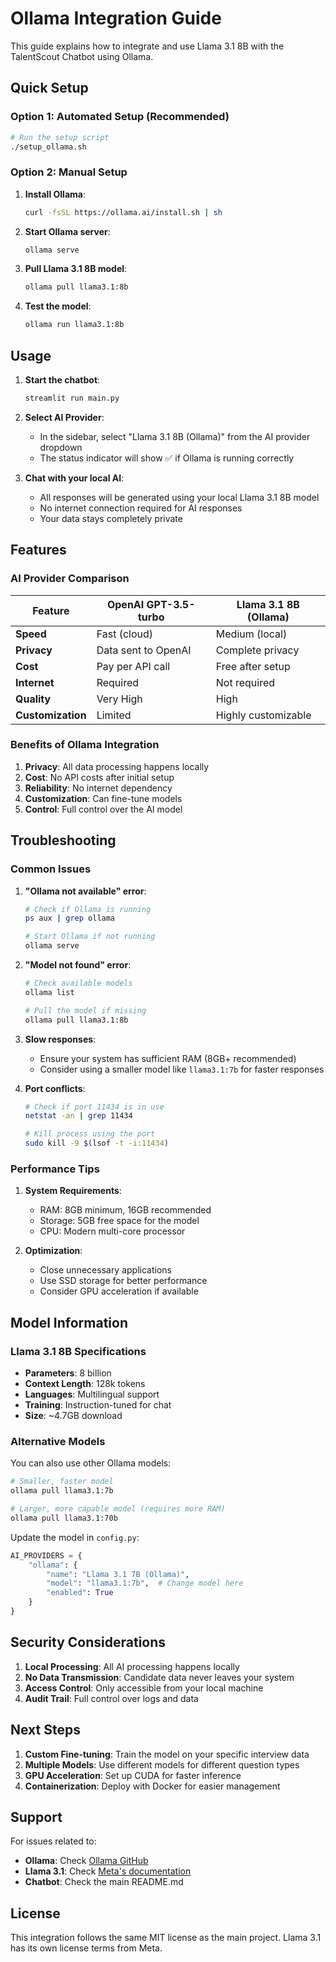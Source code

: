 # Ollama Integration Guide

This guide explains how to integrate and use Llama 3.1 8B with the TalentScout Chatbot using Ollama.

## Quick Setup

### Option 1: Automated Setup (Recommended)
```bash
# Run the setup script
./setup_ollama.sh
```

### Option 2: Manual Setup

1. **Install Ollama**:
   ```bash
   curl -fsSL https://ollama.ai/install.sh | sh
   ```

2. **Start Ollama server**:
   ```bash
   ollama serve
   ```

3. **Pull Llama 3.1 8B model**:
   ```bash
   ollama pull llama3.1:8b
   ```

4. **Test the model**:
   ```bash
   ollama run llama3.1:8b
   ```

## Usage

1. **Start the chatbot**:
   ```bash
   streamlit run main.py
   ```

2. **Select AI Provider**:
   - In the sidebar, select "Llama 3.1 8B (Ollama)" from the AI provider dropdown
   - The status indicator will show ✅ if Ollama is running correctly

3. **Chat with your local AI**:
   - All responses will be generated using your local Llama 3.1 8B model
   - No internet connection required for AI responses
   - Your data stays completely private

## Features

### AI Provider Comparison

| Feature | OpenAI GPT-3.5-turbo | Llama 3.1 8B (Ollama) |
|---------|----------------------|------------------------|
| **Speed** | Fast (cloud) | Medium (local) |
| **Privacy** | Data sent to OpenAI | Complete privacy |
| **Cost** | Pay per API call | Free after setup |
| **Internet** | Required | Not required |
| **Quality** | Very High | High |
| **Customization** | Limited | Highly customizable |

### Benefits of Ollama Integration

1. **Privacy**: All data processing happens locally
2. **Cost**: No API costs after initial setup
3. **Reliability**: No internet dependency
4. **Customization**: Can fine-tune models
5. **Control**: Full control over the AI model

## Troubleshooting

### Common Issues

1. **"Ollama not available" error**:
   ```bash
   # Check if Ollama is running
   ps aux | grep ollama
   
   # Start Ollama if not running
   ollama serve
   ```

2. **"Model not found" error**:
   ```bash
   # Check available models
   ollama list
   
   # Pull the model if missing
   ollama pull llama3.1:8b
   ```

3. **Slow responses**:
   - Ensure your system has sufficient RAM (8GB+ recommended)
   - Consider using a smaller model like `llama3.1:7b` for faster responses

4. **Port conflicts**:
   ```bash
   # Check if port 11434 is in use
   netstat -an | grep 11434
   
   # Kill process using the port
   sudo kill -9 $(lsof -t -i:11434)
   ```

### Performance Tips

1. **System Requirements**:
   - RAM: 8GB minimum, 16GB recommended
   - Storage: 5GB free space for the model
   - CPU: Modern multi-core processor

2. **Optimization**:
   - Close unnecessary applications
   - Use SSD storage for better performance
   - Consider GPU acceleration if available

## Model Information

### Llama 3.1 8B Specifications
- **Parameters**: 8 billion
- **Context Length**: 128k tokens
- **Languages**: Multilingual support
- **Training**: Instruction-tuned for chat
- **Size**: ~4.7GB download

### Alternative Models
You can also use other Ollama models:

```bash
# Smaller, faster model
ollama pull llama3.1:7b

# Larger, more capable model (requires more RAM)
ollama pull llama3.1:70b
```

Update the model in `config.py`:
```python
AI_PROVIDERS = {
    "ollama": {
        "name": "Llama 3.1 7B (Ollama)",
        "model": "llama3.1:7b",  # Change model here
        "enabled": True
    }
}
```

## Security Considerations

1. **Local Processing**: All AI processing happens locally
2. **No Data Transmission**: Candidate data never leaves your system
3. **Access Control**: Only accessible from your local machine
4. **Audit Trail**: Full control over logs and data

## Next Steps

1. **Custom Fine-tuning**: Train the model on your specific interview data
2. **Multiple Models**: Use different models for different question types
3. **GPU Acceleration**: Set up CUDA for faster inference
4. **Containerization**: Deploy with Docker for easier management

## Support

For issues related to:
- **Ollama**: Check [Ollama GitHub](https://github.com/ollama/ollama)
- **Llama 3.1**: Check [Meta's documentation](https://ai.meta.com/llama/)
- **Chatbot**: Check the main README.md

## License

This integration follows the same MIT license as the main project. Llama 3.1 has its own license terms from Meta.
